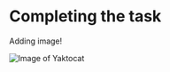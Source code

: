# Completing the task

Adding image!

![Image of Yaktocat](https://octodex.github.com/images/yaktocat.png)
